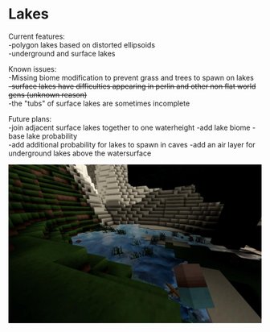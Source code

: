 Lakes
=======================


Current features:  
-polygon lakes based on distorted ellipsoids  
-underground and surface lakes  

Known issues:  
-Missing biome modification to prevent grass and trees to spawn on lakes  
~~-surface lakes have difficulties appearing in perlin and other non flat world gens (unknown reason)~~  
-the "tubs" of surface lakes are sometimes incomplete  

Future plans:  
-join adjacent surface lakes together to one waterheight
-add lake biome
-base lake probability  
-add additional probability for lakes to spawn in caves
-add an air layer for underground lakes above the watersurface

![sc1](/images/itssomething.jpg)

